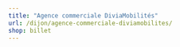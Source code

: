 ```yaml
---
title: "Agence commerciale DiviaMobilités"
url: /dijon/agence-commerciale-diviamobilites/
shop: billet
---
```

